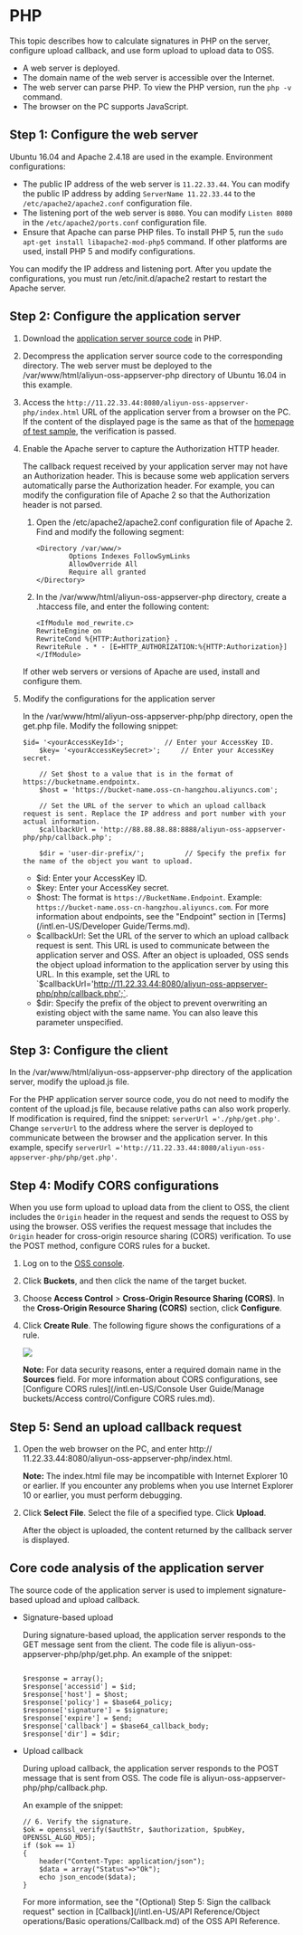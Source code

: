 # PHP

This topic describes how to calculate signatures in PHP on the server, configure upload callback, and use form upload to upload data to OSS.

-   A web server is deployed.
-   The domain name of the web server is accessible over the Internet.
-   The web server can parse PHP. To view the PHP version, run the `php -v` command.
-   The browser on the PC supports JavaScript.

## Step 1: Configure the web server

Ubuntu 16.04 and Apache 2.4.18 are used in the example. Environment configurations:

-   The public IP address of the web server is `11.22.33.44`. You can modify the public IP address by adding `ServerName 11.22.33.44` to the `/etc/apache2/apache2.conf` configuration file.
-   The listening port of the web server is `8080`. You can modify `Listen 8080` in the `/etc/apache2/ports.conf` configuration file.
-   Ensure that Apache can parse PHP files. To install PHP 5, run the `sudo apt-get install libapache2-mod-php5` command. If other platforms are used, install PHP 5 and modify configurations.

You can modify the IP address and listening port. After you update the configurations, you must run /etc/init.d/apache2 restart to restart the Apache server.

## Step 2: Configure the application server

1.  Download the [application server source code](https://gosspublic.alicdn.com/doc/91771/aliyun-oss-appserver-php-master-new.rar) in PHP.

2.  Decompress the application server source code to the corresponding directory. The web server must be deployed to the /var/www/html/aliyun-oss-appserver-php directory of Ubuntu 16.04 in this example.

3.  Access the `http://11.22.33.44:8080/aliyun-oss-appserver-php/index.html` URL of the application server from a browser on the PC. If the content of the displayed page is the same as that of the [homepage of test sample](http://oss-demo.aliyuncs.com/oss-h5-upload-js-php-callback/index.html?spm=a2c4g.11186623.2.19.63f561e4APLM8H), the verification is passed.

4.  Enable the Apache server to capture the Authorization HTTP header.

    The callback request received by your application server may not have an Authorization header. This is because some web application servers automatically parse the Authorization header. For example, you can modify the configuration file of Apache 2 so that the Authorization header is not parsed.

    1.  Open the /etc/apache2/apache2.conf configuration file of Apache 2. Find and modify the following segment:

        ```
        <Directory /var/www/>
                Options Indexes FollowSymLinks
                AllowOverride All
                Require all granted
        </Directory>
        ```

    2.  In the /var/www/html/aliyun-oss-appserver-php directory, create a .htaccess file, and enter the following content:

        ```
        <IfModule mod_rewrite.c>
        RewriteEngine on
        RewriteCond %{HTTP:Authorization} .
        RewriteRule . * - [E=HTTP_AUTHORIZATION:%{HTTP:Authorization}]
        </IfModule>
        ```

    If other web servers or versions of Apache are used, install and configure them.

5.  Modify the configurations for the application server

    In the /var/www/html/aliyun-oss-appserver-php/php directory, open the get.php file. Modify the following snippet:

    ```
    $id= '<yourAccessKeyId>';          // Enter your AccessKey ID.
        $key= '<yourAccessKeySecret>';     // Enter your AccessKey secret.
    
        // Set $host to a value that is in the format of https://bucketname.endpointx.
        $host = 'https://bucket-name.oss-cn-hangzhou.aliyuncs.com';  
    
        // Set the URL of the server to which an upload callback request is sent. Replace the IP address and port number with your actual information.
        $callbackUrl = 'http://88.88.88.88:8888/aliyun-oss-appserver-php/php/callback.php';
    
        $dir = 'user-dir-prefix/';          // Specify the prefix for the name of the object you want to upload.
    ```

    -   $id: Enter your AccessKey ID.
    -   $key: Enter your AccessKey secret.
    -   $host: The format is `https://BucketName.Endpoint`. Example: `https://bucket-name.oss-cn-hangzhou.aliyuncs.com`. For more information about endpoints, see the "Endpoint" section in [Terms](/intl.en-US/Developer Guide/Terms.md).
    -   $callbackUrl: Set the URL of the server to which an upload callback request is sent. This URL is used to communicate between the application server and OSS. After an object is uploaded, OSS sends the object upload information to the application server by using this URL. In this example, set the URL to `$callbackUrl='http://11.22.33.44:8080/aliyun-oss-appserver-php/php/callback.php';`.
    -   $dir: Specify the prefix of the object to prevent overwriting an existing object with the same name. You can also leave this parameter unspecified.

## Step 3: Configure the client

In the /var/www/html/aliyun-oss-appserver-php directory of the application server, modify the upload.js file.

For the PHP application server source code, you do not need to modify the content of the upload.js file, because relative paths can also work properly. If modification is required, find the snippet: `serverUrl ='./php/get.php'`. Change `serverUrl` to the address where the server is deployed to communicate between the browser and the application server. In this example, specify `serverUrl ='http://11.22.33.44:8080/aliyun-oss-appserver-php/php/get.php'`.

## Step 4: Modify CORS configurations

When you use form upload to upload data from the client to OSS, the client includes the `Origin` header in the request and sends the request to OSS by using the browser. OSS verifies the request message that includes the `Origin` header for cross-origin resource sharing \(CORS\) verification. To use the POST method, configure CORS rules for a bucket.

1.  Log on to the [OSS console](https://oss.console.aliyun.com/).

2.  Click **Buckets**, and then click the name of the target bucket.

3.  Choose **Access Control** \> **Cross-Origin Resource Sharing \(CORS\)**. In the **Cross-Origin Resource Sharing \(CORS\)** section, click **Configure**.

4.  Click **Create Rule**. The following figure shows the configurations of a rule.

    ![](https://static-aliyun-doc.oss-accelerate.aliyuncs.com/assets/img/en-US/9354449951/p12308.png)

    **Note:** For data security reasons, enter a required domain name in the **Sources** field. For more information about CORS configurations, see [Configure CORS rules](/intl.en-US/Console User Guide/Manage buckets/Access control/Configure CORS rules.md).


## Step 5: Send an upload callback request

1.  Open the web browser on the PC, and enter http:// 11.22.33.44:8080/aliyun-oss-appserver-php/index.html.

    **Note:** The index.html file may be incompatible with Internet Explorer 10 or earlier. If you encounter any problems when you use Internet Explorer 10 or earlier, you must perform debugging.

2.  Click **Select File**. Select the file of a specified type. Click **Upload**.

    After the object is uploaded, the content returned by the callback server is displayed.


## Core code analysis of the application server

The source code of the application server is used to implement signature-based upload and upload callback.

-   Signature-based upload

    During signature-based upload, the application server responds to the GET message sent from the client. The code file is aliyun-oss-appserver-php/php/get.php. An example of the snippet:

    ```
    
    $response = array();
    $response['accessid'] = $id;
    $response['host'] = $host;
    $response['policy'] = $base64_policy;
    $response['signature'] = $signature;
    $response['expire'] = $end;
    $response['callback'] = $base64_callback_body;
    $response['dir'] = $dir; 
    ```

-   Upload callback

    During upload callback, the application server responds to the POST message that is sent from OSS. The code file is aliyun-oss-appserver-php/php/callback.php.

    An example of the snippet:

    ```
    // 6. Verify the signature.
    $ok = openssl_verify($authStr, $authorization, $pubKey, OPENSSL_ALGO_MD5);
    if ($ok == 1)
    {
        header("Content-Type: application/json");
        $data = array("Status"=>"Ok");
        echo json_encode($data);
    }
    ```

    For more information, see the "\(Optional\) Step 5: Sign the callback request" section in [Callback](/intl.en-US/API Reference/Object operations/Basic operations/Callback.md) of the OSS API Reference.


